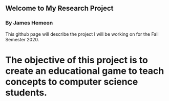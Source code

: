 ## Welcome to My Research Project
### By James Hemeon
This github page will describe the project I will be working on for the Fall Semester 2020. 
# The objective of this project is to create an educational game to teach concepts to computer science students. 


